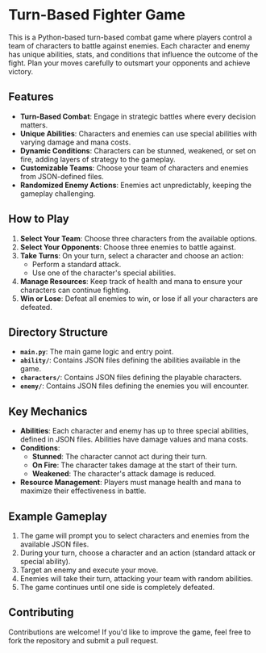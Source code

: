 # Turn-Based Fighter Game

This is a Python-based turn-based combat game where players control a team of characters to battle against enemies. Each character and enemy has unique abilities, stats, and conditions that influence the outcome of the fight. Plan your moves carefully to outsmart your opponents and achieve victory.

## Features

- **Turn-Based Combat**: Engage in strategic battles where every decision matters.
- **Unique Abilities**: Characters and enemies can use special abilities with varying damage and mana costs.
- **Dynamic Conditions**: Characters can be stunned, weakened, or set on fire, adding layers of strategy to the gameplay.
- **Customizable Teams**: Choose your team of characters and enemies from JSON-defined files.
- **Randomized Enemy Actions**: Enemies act unpredictably, keeping the gameplay challenging.

## How to Play

1. **Select Your Team**: Choose three characters from the available options.
2. **Select Your Opponents**: Choose three enemies to battle against.
3. **Take Turns**: On your turn, select a character and choose an action:
   - Perform a standard attack.
   - Use one of the character's special abilities.
4. **Manage Resources**: Keep track of health and mana to ensure your characters can continue fighting.
5. **Win or Lose**: Defeat all enemies to win, or lose if all your characters are defeated.

## Directory Structure

- **`main.py`**: The main game logic and entry point.
- **`ability/`**: Contains JSON files defining the abilities available in the game.
- **`characters/`**: Contains JSON files defining the playable characters.
- **`enemy/`**: Contains JSON files defining the enemies you will encounter.

## Key Mechanics

- **Abilities**: Each character and enemy has up to three special abilities, defined in JSON files. Abilities have damage values and mana costs.
- **Conditions**:
  - **Stunned**: The character cannot act during their turn.
  - **On Fire**: The character takes damage at the start of their turn.
  - **Weakened**: The character's attack damage is reduced.
- **Resource Management**: Players must manage health and mana to maximize their effectiveness in battle.

## Example Gameplay

1. The game will prompt you to select characters and enemies from the available JSON files.
2. During your turn, choose a character and an action (standard attack or special ability).
3. Target an enemy and execute your move.
4. Enemies will take their turn, attacking your team with random abilities.
5. The game continues until one side is completely defeated.

## Contributing

Contributions are welcome! If you'd like to improve the game, feel free to fork the repository and submit a pull request.

